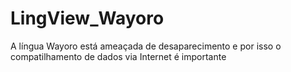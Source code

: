 # LingView_Wayoro

A língua Wayoro está ameaçada de desaparecimento e por isso o compatilhamento de dados via Internet é importante
